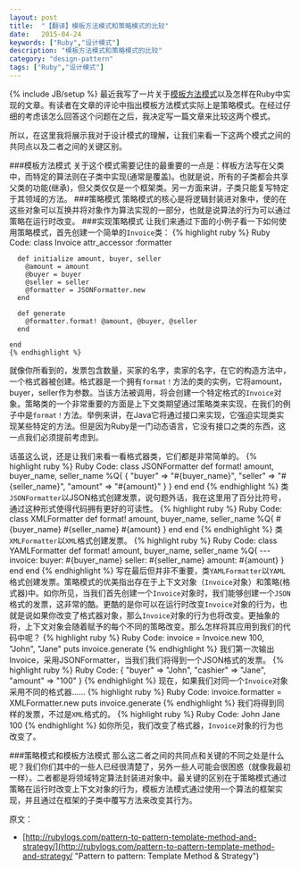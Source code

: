 ```yaml
---
layout: post
title:  "【翻译】模板方法模式和策略模式的比较"
date:   2015-04-24
keywords: ["Ruby","设计模式"]
description: "模板方法模式和策略模式的比较"
category: "design-pattern"
tags: ["Ruby","设计模式"]
---
```

{% include JB/setup %}
最近我写了一片关于<a href="http://rubylogs.com/template-method-pattern-in-ruby/">模板方法模式</a>以及怎样在Ruby中实现的文章。有读者在文章的评论中指出模板方法模式实际上是策略模式。在经过仔细的考虑该怎么回答这个问题在之后，我决定写一篇文章来比较这两个模式。

所以，在这里我将展示我对于设计模式的理解，让我们来看一下这两个模式之间的共同点以及二者之间的关键区别。

###模板方法模式
关于这个模式需要记住的最重要的一点是：样板方法写在父类中，而特定的算法则在子类中实现(通常是覆盖)。也就是说，所有的子类都会共享父类的功能(继承)，但父类仅仅是一个框架类。另一方面来讲，子类只能复写特定于其领域的方法。
###策略模式
策略模式的核心是将逻辑封装进对象中，使的在这些对象可以互换并将对象作为算法实现的一部分，也就是说算法的行为可以通过策略在运行时改变。
###实现策略模式
让我们来通过下面的小例子看一下如何使用策略模式，首先创建一个简单的`Invoice`类：
    {% highlight ruby %}
    Ruby Code:
	class Invoice
	  attr_accessor :formatter
	 
	  def initialize amount, buyer, seller
	    @amount = amount
	    @buyer = buyer
	    @seller = seller
	    @formatter = JSONFormatter.new
	  end
	 
	  def generate
	    @formatter.format! @amount, @buyer, @seller
	  end
	 
	end
	{% endhighlight %}
就像你所看到的，发票包含数量，买家的名字，卖家的名字，在它的构造方法中，一个格式器被创建。格式器是一个拥有`format！`方法的类的实例，它将amount，buyer，seller作为参数。当该方法被调用，将会创建一个特定格式的`Invoice`对象。策略类的一个非常重要的方面是上下文类期望通过策略类来实现，在我们的例子中是`format！`方法。举例来讲，在Java它将通过接口来实现，它强迫实现类实现某些特定的方法。但是因为Ruby是一门动态语言，它没有接口之类的东西，这一点我们必须提前考虑到。

话虽这么说，还是让我们来看一看格式器类，它们都是非常简单的。
    {% highlight ruby %}
    Ruby Code:
	class JSONFormatter
	  def format! amount, buyer_name, seller_name
	    %Q{
	      {
	        "buyer" => "#{buyer_name}",
	        "seller" => "#{seller_name}",
	        "amount" => "#{amount}"
	      }
	    }
	  end
	end
    {% endhighlight %}
类`JSONFormatter`以JSON格式创建发票，说句题外话，我在这里用了百分比符号，通过这种形式使得代码拥有更好的可读性。
    {% highlight ruby %}
    Ruby Code:
	class XMLFormatter
	  def format! amount, buyer_name, seller_name
	    %Q{
	     <invoice>
	       <buyer>#{buyer_name}</buyer>
	       <seller>#{seller_name}</seller>
	       <amount>#{amount}</amount>
	     </invoice>
	   }
	  end
	end
	{% endhighlight %}
类`XMLFormatter`以`XML`格式创建发票。
    {% highlight ruby %}
    Ruby Code:
	class YAMLFormatter
	  def format! amount, buyer_name, seller_name
	    %Q{
	      ---
	      invoice:
	        buyer: #{buyer_name}
	        seller: #{seller_name}
	        amount: #{amount}
	    }
	  end
	end
	{% endhighlight %}
写在最后但并非不重要，类`YAMLFormatter`以`YAML`格式创建发票。策略模式的优美指出存在于上下文对象（`Invoice`对象）和策略(格式器)中。如你所见，当我们首先创建一个`Invoice`对象时，我们能够创建一个`JSON`格式的发票，这非常的酷。更酷的是你可以在运行时改变`Invoice`对象的行为，也就是说如果你改变了格式器对象，那么`Invoice`对象的行为也将改变。更抽象的将，上下文对象会随着赋予的每个不同的策略改变。那么怎样将其应用到我们的代码中呢？
    {% highlight ruby %}
    Ruby Code:
	invoice = Invoice.new 100, "John", "Jane"
	puts invoice.generate
	{% endhighlight %}
我们第一次输出Invoice，采用JSONFormatter，当我们我们将得到一个JSON格式的发票。
    {% highlight ruby %}
    Ruby Code:
	{
	  "buyer" => "John",
	  "cashier" => "Jane",
	  "amount" => "100"
	}
    {% endhighlight %}
现在，如果我们对同一个`Invoice`对象采用不同的格式器……
	{% highlight ruby %}
	Ruby Code:
	invoice.formatter = XMLFormatter.new
	puts invoice.generate
	{% endhighlight %}
我们将得到同样的发票，不过是`XML`格式的。
    {% highlight ruby %}
    Ruby Code:
	<invoice>
	  <buyer>John</buyer>
	  <cashier>Jane</cashier>
	  <amount>100</amount>
	</invoice>
	{% endhighlight %}
如你所见，我们改变了格式器，`Invoice`对象的行为也改变了。

###策略模式和模板方法模式
那么这二者之间的共同点和关键的不同之处是什么呢？我们你们其中的一些人已经很清楚了，另外一些人可能会很困惑（就像我最初一样）。二者都是将领域特定算法封装进对象中。最关键的区别在于策略模式通过策略在运行时改变上下文对象的行为，模板方法模式通过使用一个算法的框架实现，并且通过在框架的子类中覆写方法来改变其行为。

原文：

- [http://rubylogs.com/pattern-to-pattern-template-method-and-strategy/](http://rubylogs.com/pattern-to-pattern-template-method-and-strategy/ "Pattern to pattern: Template Method & Strategy")
